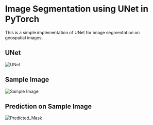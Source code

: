 # Image Segmentation using UNet in PyTorch
This is a simple implementation of UNet for image segmentation on geospatial images. 

## UNet
![UNet](https://github.com/andrejw27/UNet-Image-Segmentation/blob/main/img/unet_img.png)

## Sample Image 
![Sample Image](https://github.com/andrejw27/UNet-Image-Segmentation/blob/main/img/geo_img_1.PNG)

## Prediction on Sample Image
![Predicted_Mask](https://github.com/andrejw27/UNet-Image-Segmentation/blob/main/img/geo_img_1_pred.PNG)
